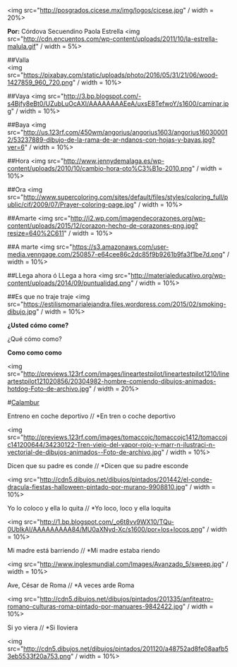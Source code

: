 <img src="http://posgrados.cicese.mx/img/logos/cicese.jpg" / width = 20%>


**Por:** Córdova Secuendino Paola Estrella 
<img src="http://cdn.encuentos.com/wp-content/uploads/2011/10/la-estrella-malula.gif" / width = 5%>


##Valla                                                             
<img src="https://pixabay.com/static/uploads/photo/2016/05/31/21/06/wood-1427859_960_720.png" / width = 10%>

##Vaya 
<img src="http://3.bp.blogspot.com/-s4Bjfy8eBt0/UZubLuOcAXI/AAAAAAAAEeA/uxsE8TefwoY/s1600/caminar.jpg" / width = 10%>
 
##Baya
<img src="http://us.123rf.com/450wm/angorius/angorius1603/angorius160300012/53237889-dibujo-de-la-rama-de-ar-ndanos-con-hojas-y-bayas.jpg?ver=6" / width = 10%>

##Hora
<img src="http://www.jennydemalaga.es/wp-content/uploads/2010/10/cambio-hora-oto%C3%B1o-2010.png" / width = 10%>

##Ora
<img src="http://www.supercoloring.com/sites/default/files/styles/coloring_full/public/cif/2009/07/Prayer-coloring-page.jpg" / width = 10%>

##Amarte 
<img src="http://i2.wp.com/imagendecorazones.org/wp-content/uploads/2015/12/corazon-hecho-de-corazones-png.jpg?resize=640%2C611" / width = 10%>

##A marte
<img src="https://s3.amazonaws.com/user-media.venngage.com/250857-e64cee86c2dc85f9b9261b9fa3f1be7d.png" / width = 10%>

##LLega ahora ó LLega a hora 
<img src="http://materialeducativo.org/wp-content/uploads/2014/09/puntualidad.png" / width = 10%>

##Es que no traje traje
<img src="https://estilismomarialejandra.files.wordpress.com/2015/02/smoking-dibujo.jpg" / width = 10%>

**¿Usted cómo come?**

¿Qué cómo como?

**Como como como**

<img src="http://previews.123rf.com/images/lineartestpilot/lineartestpilot1210/lineartestpilot121020856/20304982-hombre-comiendo-dibujos-animados-hotdog-Foto-de-archivo.jpg" / width = 20%>

#[Calambur](http://www.juegosdepalabras.com/calambur.htm)

Entreno en coche deportivo // *En tren o coche deportivo

<img src="http://previews.123rf.com/images/tomaccojc/tomaccojc1412/tomaccojc141200644/34230122-Tren-viejo-del-vapor-rojo-y-marr-n-ilustraci-n-vectorial-de-dibujos-animados--Foto-de-archivo.jpg" / width = 10%>

Dicen que su padre es conde // *Dicen que su padre esconde

<img src="http://cdn5.dibujos.net/dibujos/pintados/201442/el-conde-dracula-fiestas-halloween-pintado-por-murano-9908810.jpg" / width = 10%>

Yo lo coloco y ella lo quita // *Yo loco, loco y ella loquita  

<img src="http://1.bp.blogspot.com/_o6t8vv9WX10/TQu-0UbIkAI/AAAAAAAAA84/MU0aXNyd-Xc/s1600/por+los+locos.png" / width = 10%>

Mi madre está barriendo // *Mi madre estaba riendo

<img src="http://www.inglesmundial.com/Images/Avanzado_5/sweep.jpg" / width = 10%>

Ave, César de Roma // *A veces arde Roma

<img src="http://cdn5.dibujos.net/dibujos/pintados/201335/anfiteatro-romano-culturas-roma-pintado-por-manuares-9842422.jpg" / width = 10%>

Si yo viera // *Si lloviera

<img src="http://cdn5.dibujos.net/dibujos/pintados/201120/a48752ad8fe08aafb53eb5533f20a753.png" / width = 10%>
